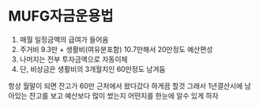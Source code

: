 # MUFG자금운용법

1. 매월 일정금액의 급여가 들어옴
2. 주거비 9.3만 + 생활비(여유분포함) 10.7만해서 20만정도 예산편성
3. 나머지는 전부 투자금액으로 자동이체
4. 단, 비상금은 생활비의 3개월치인 60만정도 남겨둠

항상 월말이 되면 잔고가 60만 근처에서 왔다갔다 하게끔 할것
그래서 1년결산시에 남아있는 잔고를 보고 예산보다 많이 썼는지 어떤지를 한눈에 알수 있게 하자